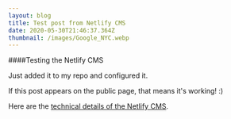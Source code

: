 ```yaml
---
layout: blog
title: Test post from Netlify CMS
date: 2020-05-30T21:46:37.364Z
thumbnail: /images/Google_NYC.webp
---
```

####Testing the Netlify CMS

Just added it to my repo and configured it.

If this post appears on the public page, that means it's working! :)

Here are the [technical details of the Netlify CMS](https://www.netlifycms.org/docs/add-to-your-site/).